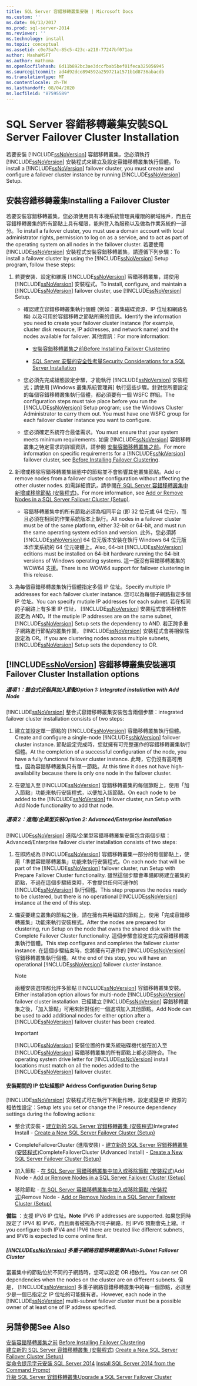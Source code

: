 ```yaml
---
title: SQL Server 容錯移轉叢集安裝 | Microsoft Docs
ms.custom: ''
ms.date: 06/13/2017
ms.prod: sql-server-2014
ms.reviewer: ''
ms.technology: install
ms.topic: conceptual
ms.assetid: c0e75a7c-85c5-423c-a218-77247bf071aa
author: MashaMSFT
ms.author: mathoma
ms.openlocfilehash: 6d11b892bc3ae3dccfbab5bef01feca325056945
ms.sourcegitcommit: ad4d92dce894592a259721a1571b1d8736abacdb
ms.translationtype: MT
ms.contentlocale: zh-TW
ms.lasthandoff: 08/04/2020
ms.locfileid: "87595589"
---
```

# <a name="sql-server-failover-cluster-installation"></a><span data-ttu-id="63d17-102">SQL Server 容錯移轉叢集安裝</span><span class="sxs-lookup"><span data-stu-id="63d17-102">SQL Server Failover Cluster Installation</span></span>
  <span data-ttu-id="63d17-103">若要安裝 [!INCLUDE[ssNoVersion](../../../includes/ssnoversion-md.md)] 容錯移轉叢集，您必須執行 [!INCLUDE[ssNoVersion](../../../includes/ssnoversion-md.md)] 安裝程式來建立及設定容錯移轉叢集執行個體。</span><span class="sxs-lookup"><span data-stu-id="63d17-103">To install a [!INCLUDE[ssNoVersion](../../../includes/ssnoversion-md.md)] failover cluster, you must create and configure a failover cluster instance by running [!INCLUDE[ssNoVersion](../../../includes/ssnoversion-md.md)] Setup.</span></span>  
  
## <a name="installing-a-failover-cluster"></a><span data-ttu-id="63d17-104">安裝容錯移轉叢集</span><span class="sxs-lookup"><span data-stu-id="63d17-104">Installing a Failover Cluster</span></span>  
 <span data-ttu-id="63d17-105">若要安裝容錯移轉叢集，您必須使用具有本機系統管理員權限的網域帳戶，而且在容錯移轉叢集的所有節點上具有權限，能夠登入為服務以及做為作業系統的一部分。</span><span class="sxs-lookup"><span data-stu-id="63d17-105">To install a failover cluster, you must use a domain account with local administrator rights, permission to log on as a service, and to act as part of the operating system on all nodes in the failover cluster.</span></span> <span data-ttu-id="63d17-106">若要使用 [!INCLUDE[ssNoVersion](../../../includes/ssnoversion-md.md)] 安裝程式安裝容錯移轉叢集，請遵循下列步驟：</span><span class="sxs-lookup"><span data-stu-id="63d17-106">To install a failover cluster by using the [!INCLUDE[ssNoVersion](../../../includes/ssnoversion-md.md)] Setup program, follow these steps:</span></span>  
  
1.  <span data-ttu-id="63d17-107">若要安裝、設定和維護 [!INCLUDE[ssNoVersion](../../../includes/ssnoversion-md.md)] 容錯移轉叢集，請使用 [!INCLUDE[ssNoVersion](../../../includes/ssnoversion-md.md)] 安裝程式。</span><span class="sxs-lookup"><span data-stu-id="63d17-107">To install, configure, and maintain a [!INCLUDE[ssNoVersion](../../../includes/ssnoversion-md.md)] failover cluster, use [!INCLUDE[ssNoVersion](../../../includes/ssnoversion-md.md)] Setup.</span></span>  
  
    -   <span data-ttu-id="63d17-108">確認建立容錯移轉叢集執行個體 (例如：叢集磁碟資源、IP 位址和網路名稱) 以及可用於容錯移轉之節點所需的資訊。</span><span class="sxs-lookup"><span data-stu-id="63d17-108">Identify the information you need to create your failover cluster instance (for example, cluster disk resource, IP addresses, and network name) and the nodes available for failover.</span></span> <span data-ttu-id="63d17-109">其他資訊：</span><span class="sxs-lookup"><span data-stu-id="63d17-109">For more information:</span></span>  
  
        -   [<span data-ttu-id="63d17-110">安裝容錯移轉叢集之前</span><span class="sxs-lookup"><span data-stu-id="63d17-110">Before Installing Failover Clustering</span></span>](before-installing-failover-clustering.md)  
  
        -   [<span data-ttu-id="63d17-111">SQL Server 安裝的安全性考量</span><span class="sxs-lookup"><span data-stu-id="63d17-111">Security Considerations for a SQL Server Installation</span></span>](../../install/security-considerations-for-a-sql-server-installation.md)  
  
    -   <span data-ttu-id="63d17-112">您必須先完成組態設定步驟，才能執行 [!INCLUDE[ssNoVersion](../../../includes/ssnoversion-md.md)] 安裝程式；請使用 [Windows 叢集系統管理員] 執行這些步驟。針對您所要設定的每個容錯移轉叢集執行個體，都必須要有一個 WSFC 群組。</span><span class="sxs-lookup"><span data-stu-id="63d17-112">The configuration steps must take place before you run the [!INCLUDE[ssNoVersion](../../../includes/ssnoversion-md.md)] Setup program; use the Windows Cluster Administrator to carry them out. You must have one WSFC group for each failover cluster instance you want to configure.</span></span>  
  
    -   <span data-ttu-id="63d17-113">您必須確定系統符合最低需求。</span><span class="sxs-lookup"><span data-stu-id="63d17-113">You must ensure that your system meets minimum requirements.</span></span> <span data-ttu-id="63d17-114">如需 [!INCLUDE[ssNoVersion](../../../includes/ssnoversion-md.md)] 容錯移轉叢集之特定需求的詳細資訊，請參閱 [安裝容錯移轉叢集之前](before-installing-failover-clustering.md)。</span><span class="sxs-lookup"><span data-stu-id="63d17-114">For more information on specific requirements for a [!INCLUDE[ssNoVersion](../../../includes/ssnoversion-md.md)] failover cluster, see [Before Installing Failover Clustering](before-installing-failover-clustering.md).</span></span>  
  
2.  <span data-ttu-id="63d17-115">新增或移除容錯移轉叢集組態中的節點並不會影響其他叢集節點。</span><span class="sxs-lookup"><span data-stu-id="63d17-115">Add or remove nodes from a failover cluster configuration without affecting the other cluster nodes.</span></span> <span data-ttu-id="63d17-116">如需詳細資訊，請參閱[在 SQL Server 容錯移轉叢集中新增或移除節點 &#40;安裝程式&#41;](add-or-remove-nodes-in-a-sql-server-failover-cluster-setup.md)。</span><span class="sxs-lookup"><span data-stu-id="63d17-116">For more information, see [Add or Remove Nodes in a SQL Server Failover Cluster &#40;Setup&#41;](add-or-remove-nodes-in-a-sql-server-failover-cluster-setup.md).</span></span>  
  
    -   <span data-ttu-id="63d17-117">容錯移轉叢集中的所有節點必須為相同平台 (即 32 位元或 64 位元)，而且必須在相同的作業系統版本上執行。</span><span class="sxs-lookup"><span data-stu-id="63d17-117">All nodes in a failover cluster must be of the same platform, either 32-bit or 64-bit, and must run the same operating system edition and version.</span></span> <span data-ttu-id="63d17-118">此外，您必須將 [!INCLUDE[ssNoVersion](../../../includes/ssnoversion-md.md)] 64 位元版本安裝在執行 Windows 64 位元版本作業系統的 64 位元硬體上。</span><span class="sxs-lookup"><span data-stu-id="63d17-118">Also, 64-bit [!INCLUDE[ssNoVersion](../../../includes/ssnoversion-md.md)] editions must be installed on 64-bit hardware running the 64-bit versions of Windows operating systems.</span></span> <span data-ttu-id="63d17-119">這一版沒有容錯移轉叢集的 WOW64 支援。</span><span class="sxs-lookup"><span data-stu-id="63d17-119">There is no WOW64 support for failover clustering in this release.</span></span>  
  
3.  <span data-ttu-id="63d17-120">為每個容錯移轉叢集執行個體指定多個 IP 位址。</span><span class="sxs-lookup"><span data-stu-id="63d17-120">Specify multiple IP addresses for each failover cluster instance.</span></span> <span data-ttu-id="63d17-121">您可以為每個子網路指定多個 IP 位址。</span><span class="sxs-lookup"><span data-stu-id="63d17-121">You can specify mutiple IP addresses for each subnet.</span></span> <span data-ttu-id="63d17-122">若在相同的子網路上有多重 IP 位址， [!INCLUDE[ssNoVersion](../../../includes/ssnoversion-md.md)] 安裝程式會將相依性設定為 AND。</span><span class="sxs-lookup"><span data-stu-id="63d17-122">If the mutiple IP addresses are on the same subnet, [!INCLUDE[ssNoVersion](../../../includes/ssnoversion-md.md)] Setup sets the dependency to AND.</span></span> <span data-ttu-id="63d17-123">若正跨多重子網路進行節點的叢集作業， [!INCLUDE[ssNoVersion](../../../includes/ssnoversion-md.md)] 安裝程式會將相依性設定為 OR。</span><span class="sxs-lookup"><span data-stu-id="63d17-123">If you are clustering nodes across multiple subnets, [!INCLUDE[ssNoVersion](../../../includes/ssnoversion-md.md)] Setup sets the dependency to OR.</span></span>  
  
## <a name="ssnoversion-failover-cluster-installation-options"></a>[!INCLUDE[ssNoVersion](../../../includes/ssnoversion-md.md)] <span data-ttu-id="63d17-124">容錯移轉叢集安裝選項</span><span class="sxs-lookup"><span data-stu-id="63d17-124">Failover Cluster Installation options</span></span>  
  
##### <a name="option-1-integrated-installation-with-add-node"></a><span data-ttu-id="63d17-125">選項 1：整合式安裝與加入節點</span><span class="sxs-lookup"><span data-stu-id="63d17-125">Option 1: Integrated installation with Add Node</span></span>  
 [!INCLUDE[ssNoVersion](../../../includes/ssnoversion-md.md)] <span data-ttu-id="63d17-126">整合式容錯移轉叢集安裝包含兩個步驟：</span><span class="sxs-lookup"><span data-stu-id="63d17-126">integrated failover cluster installation consists of two steps:</span></span>  
  
1.  <span data-ttu-id="63d17-127">建立並設定單一節點的 [!INCLUDE[ssNoVersion](../../../includes/ssnoversion-md.md)] 容錯移轉叢集執行個體。</span><span class="sxs-lookup"><span data-stu-id="63d17-127">Create and configure a single-node [!INCLUDE[ssNoVersion](../../../includes/ssnoversion-md.md)] failover cluster instance.</span></span> <span data-ttu-id="63d17-128">節點設定完成時，您就擁有可完整運作的容錯移轉叢集執行個體。</span><span class="sxs-lookup"><span data-stu-id="63d17-128">At the completion of a successful configuration of the node, you have a fully functional failover cluster instance.</span></span> <span data-ttu-id="63d17-129">此時，它仍沒有高可用性，因為容錯移轉叢集只有單一節點。</span><span class="sxs-lookup"><span data-stu-id="63d17-129">At this time it does not have high-availability because there is only one node in the failover cluster.</span></span>  
  
2.  <span data-ttu-id="63d17-130">在要加入至 [!INCLUDE[ssNoVersion](../../../includes/ssnoversion-md.md)] 容錯移轉叢集的每個節點上，使用「加入節點」功能來執行安裝程式，以便加入該節點。</span><span class="sxs-lookup"><span data-stu-id="63d17-130">On each node to be added to the [!INCLUDE[ssNoVersion](../../../includes/ssnoversion-md.md)] failover cluster, run Setup with Add Node functionality to add that node.</span></span>  
  
##### <a name="option-2-advancedenterprise-installation"></a><span data-ttu-id="63d17-131">選項 2：進階/企業型安裝</span><span class="sxs-lookup"><span data-stu-id="63d17-131">Option 2: Advanced/Enterprise installation</span></span>  
 [!INCLUDE[ssNoVersion](../../../includes/ssnoversion-md.md)] <span data-ttu-id="63d17-132">進階/企業型容錯移轉叢集安裝包含兩個步驟：</span><span class="sxs-lookup"><span data-stu-id="63d17-132">Advanced/Enterprise failover cluster installation consists of two steps:</span></span>  
  
1.  <span data-ttu-id="63d17-133">在即將成為 [!INCLUDE[ssNoVersion](../../../includes/ssnoversion-md.md)] 容錯移轉叢集一部分的每個節點上，使用「準備容錯移轉叢集」功能來執行安裝程式。</span><span class="sxs-lookup"><span data-stu-id="63d17-133">On each node that will be part of the [!INCLUDE[ssNoVersion](../../../includes/ssnoversion-md.md)] failover cluster, run Setup with Prepare Failover Cluster functionality.</span></span> <span data-ttu-id="63d17-134">雖然這個步驟會準備即將建立叢集的節點，不過在這個步驟結束時，不會提供任何可運作的 [!INCLUDE[ssNoVersion](../../../includes/ssnoversion-md.md)] 執行個體。</span><span class="sxs-lookup"><span data-stu-id="63d17-134">This step prepares the nodes ready to be clustered, but there is no operational [!INCLUDE[ssNoVersion](../../../includes/ssnoversion-md.md)] instance at the end of this step.</span></span>  
  
2.  <span data-ttu-id="63d17-135">備妥要建立叢集的節點之後，請在擁有共用磁碟的節點上，使用「完成容錯移轉叢集」功能來執行安裝程式。</span><span class="sxs-lookup"><span data-stu-id="63d17-135">After the nodes are prepared for clustering, run Setup on the node that owns the shared disk with the Complete Failover Cluster functionality.</span></span> <span data-ttu-id="63d17-136">這個步驟會設定並完成容錯移轉叢集執行個體。</span><span class="sxs-lookup"><span data-stu-id="63d17-136">This step configures and completes the failover cluster instance.</span></span> <span data-ttu-id="63d17-137">在這個步驟結束時，您將擁有可運作的 [!INCLUDE[ssNoVersion](../../../includes/ssnoversion-md.md)] 容錯移轉叢集執行個體。</span><span class="sxs-lookup"><span data-stu-id="63d17-137">At the end of this step, you will have an operational [!INCLUDE[ssNoVersion](../../../includes/ssnoversion-md.md)] failover cluster instance.</span></span>  
  
    > [!NOTE]  
    >  <span data-ttu-id="63d17-138">兩種安裝選項都允許多節點 [!INCLUDE[ssNoVersion](../../../includes/ssnoversion-md.md)] 容錯移轉叢集安裝。</span><span class="sxs-lookup"><span data-stu-id="63d17-138">Either installation option allows for multi-node [!INCLUDE[ssNoVersion](../../../includes/ssnoversion-md.md)] failover cluster installation.</span></span> <span data-ttu-id="63d17-139">已經建立 [!INCLUDE[ssNoVersion](../../../includes/ssnoversion-md.md)] 容錯移轉叢集之後，「加入節點」可用來針對任何一個選項加入其他節點。</span><span class="sxs-lookup"><span data-stu-id="63d17-139">Add Node can be used to add additional nodes for either option after a [!INCLUDE[ssNoVersion](../../../includes/ssnoversion-md.md)] failover cluster has been created.</span></span>  
  
    > [!IMPORTANT]  
    >  <span data-ttu-id="63d17-140">[!INCLUDE[ssNoVersion](../../../includes/ssnoversion-md.md)] 安裝位置的作業系統磁碟機代號在加入至 [!INCLUDE[ssNoVersion](../../../includes/ssnoversion-md.md)] 容錯移轉叢集的所有節點上都必須符合。</span><span class="sxs-lookup"><span data-stu-id="63d17-140">The operating system drive letter for [!INCLUDE[ssNoVersion](../../../includes/ssnoversion-md.md)] install locations must match on all the nodes added to the [!INCLUDE[ssNoVersion](../../../includes/ssnoversion-md.md)] failover cluster.</span></span>  
  
#### <a name="ip-address-configuration-during-setup"></a><span data-ttu-id="63d17-141">安裝期間的 IP 位址組態</span><span class="sxs-lookup"><span data-stu-id="63d17-141">IP Address Configuration During Setup</span></span>  
 [!INCLUDE[ssNoVersion](../../../includes/ssnoversion-md.md)] <span data-ttu-id="63d17-142">安裝程式可在執行下列動作時，設定或變更 IP 資源的相依性設定：</span><span class="sxs-lookup"><span data-stu-id="63d17-142">Setup lets you set or change the IP resource dependency settings during the following actions:</span></span>  
  
-   <span data-ttu-id="63d17-143">整合式安裝 - [建立新的 SQL Server 容錯移轉叢集 &#40;安裝程式&#41;](create-a-new-sql-server-failover-cluster-setup.md)</span><span class="sxs-lookup"><span data-stu-id="63d17-143">Integrated Install - [Create a New SQL Server Failover Cluster &#40;Setup&#41;](create-a-new-sql-server-failover-cluster-setup.md)</span></span>  
  
-   <span data-ttu-id="63d17-144">CompleteFailoverCluster (進階安裝) - [建立新的 SQL Server 容錯移轉叢集 &#40;安裝程式&#41;](create-a-new-sql-server-failover-cluster-setup.md)</span><span class="sxs-lookup"><span data-stu-id="63d17-144">CompleteFailoverCluster (Advanced Install) - [Create a New SQL Server Failover Cluster &#40;Setup&#41;](create-a-new-sql-server-failover-cluster-setup.md)</span></span>  
  
-   <span data-ttu-id="63d17-145">加入節點 - [在 SQL Server 容錯移轉叢集中加入或移除節點 &#40;安裝程式&#41;](add-or-remove-nodes-in-a-sql-server-failover-cluster-setup.md)</span><span class="sxs-lookup"><span data-stu-id="63d17-145">Add Node - [Add or Remove Nodes in a SQL Server Failover Cluster &#40;Setup&#41;](add-or-remove-nodes-in-a-sql-server-failover-cluster-setup.md)</span></span>  
  
-   <span data-ttu-id="63d17-146">移除節點 - [在 SQL Server 容錯移轉叢集中加入或移除節點 &#40;安裝程式&#41;](add-or-remove-nodes-in-a-sql-server-failover-cluster-setup.md)</span><span class="sxs-lookup"><span data-stu-id="63d17-146">Remove Node - [Add or Remove Nodes in a SQL Server Failover Cluster &#40;Setup&#41;](add-or-remove-nodes-in-a-sql-server-failover-cluster-setup.md)</span></span>  
  
 <span data-ttu-id="63d17-147">**備註** ：支援 IPV6 IP 位址。</span><span class="sxs-lookup"><span data-stu-id="63d17-147">**Note** IPV6 IP addresses are supported.</span></span>  <span data-ttu-id="63d17-148">如果您同時設定了 IPV4 和 IPV6，而且兩者被視為不同子網路，則 IPV6 預期會先上線。</span><span class="sxs-lookup"><span data-stu-id="63d17-148">If you configure both IPV4 and IPV6 there are treated like different subnets, and IPV6 is expected to come online first.</span></span>  
  
##### <a name="ssnoversion-multi-subnet-failover-cluster"></a>[!INCLUDE[ssNoVersion](../../../includes/ssnoversion-md.md)] <span data-ttu-id="63d17-149">多重子網路容錯移轉叢集</span><span class="sxs-lookup"><span data-stu-id="63d17-149">Multi-Subnet Failover Cluster</span></span>  
 <span data-ttu-id="63d17-150">當叢集中的節點位於不同的子網路時，您可以設定 OR 相依性。</span><span class="sxs-lookup"><span data-stu-id="63d17-150">You can set OR dependencies when the nodes on the cluster are on different subnets.</span></span> <span data-ttu-id="63d17-151">但是， [!INCLUDE[ssNoVersion](../../../includes/ssnoversion-md.md)] 多重子網路容錯移轉叢集中的每一個節點，必須至少是一個已指定之 IP 位址的可能擁有者。</span><span class="sxs-lookup"><span data-stu-id="63d17-151">However, each node in the [!INCLUDE[ssNoVersion](../../../includes/ssnoversion-md.md)] multi-subnet failover cluster must be a possible owner of at least one of IP address specified.</span></span>  
  
## <a name="see-also"></a><span data-ttu-id="63d17-152">另請參閱</span><span class="sxs-lookup"><span data-stu-id="63d17-152">See Also</span></span>  
 <span data-ttu-id="63d17-153">[安裝容錯移轉叢集之前](before-installing-failover-clustering.md) </span><span class="sxs-lookup"><span data-stu-id="63d17-153">[Before Installing Failover Clustering](before-installing-failover-clustering.md) </span></span>  
 <span data-ttu-id="63d17-154">[建立新的 SQL Server 容錯移轉叢集 &#40;安裝程式&#41;](create-a-new-sql-server-failover-cluster-setup.md) </span><span class="sxs-lookup"><span data-stu-id="63d17-154">[Create a New SQL Server Failover Cluster &#40;Setup&#41;](create-a-new-sql-server-failover-cluster-setup.md) </span></span>  
 <span data-ttu-id="63d17-155">[從命令提示字元安裝 SQL Server 2014](../../../database-engine/install-windows/install-sql-server-from-the-command-prompt.md) </span><span class="sxs-lookup"><span data-stu-id="63d17-155">[Install SQL Server 2014 from the Command Prompt](../../../database-engine/install-windows/install-sql-server-from-the-command-prompt.md) </span></span>  
 [<span data-ttu-id="63d17-156">升級 SQL Server 容錯移轉叢集</span><span class="sxs-lookup"><span data-stu-id="63d17-156">Upgrade a SQL Server Failover Cluster</span></span>](../windows/upgrade-a-sql-server-failover-cluster-instance.md)  
  
  
